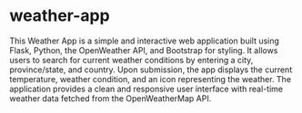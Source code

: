 # weather-app

This Weather App is a simple and interactive web application built using Flask, Python, the OpenWeather API, and Bootstrap for styling. It allows users to search for current weather conditions by entering a city, province/state, and country. Upon submission, the app displays the current temperature, weather condition, and an icon representing the weather. The application provides a clean and responsive user interface with real-time weather data fetched from the OpenWeatherMap API.
